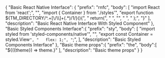 {
	"Basic React Native Interface": {
		"prefix": "rnfc",
		"body": [
			"import React from 'react';",
			"",
			"import { Container } from './styles'",
			"export function ${TM_DIRECTORY/^.+[\\/\\\\]+(.*)$/$1/}(){",
			"   return(",
			"     <Container>",
			"",
			"     </Container>",
			"   );",
			"}"
		],
		"description": "Basic React Native Interface With Styled Component"
	},
	"Basic Styled Components Interface":{
		"prefix": "sty",
		"body": [
			"import styled from 'styled-components/native'",
			"",
			"export const Container = styled.View`",
			"   flex: 1;",
			"`;",
		],
		"description": "Basic Styled Components Interface"
	},
	"Basic theme props":{
		"prefix": "the",
		"body":[
			"${({theme}) => theme.}"
		],
		"description": "Basic theme props"
	}
}
